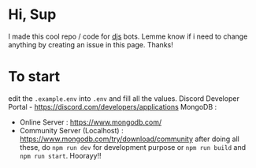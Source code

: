 # Hi, Sup

I made this cool repo / code for [djs](https://discord.js.org) bots. Lemme know if i need to change anything by creating an issue in this page. Thanks!

# To start
edit the `.example.env` into `.env` and fill all the values.
Discord Developer Portal - https://discord.com/developers/applications
MongoDB :
 - Online Server : https://www.mongodb.com/
 - Community Server (Localhost) : https://www.mongodb.com/try/download/community
after doing all these, do `npm run dev` for development purpose or `npm run build` and `npm run start`. Hoorayy!!
